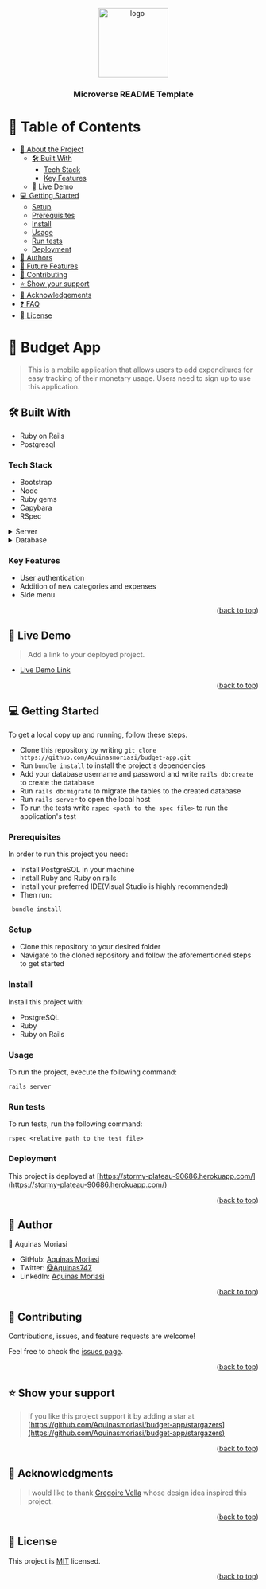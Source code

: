 <a name="readme-top"></a>

<div align="center">

  <img src="murple_logo.png" alt="logo" width="140"  height="auto" />
  <br/>

  <h3><b>Microverse README Template</b></h3>

</div>

<!-- TABLE OF CONTENTS -->

# 📗 Table of Contents

- [📖 About the Project](#about-project)
  - [🛠 Built With](#built-with)
    - [Tech Stack](#tech-stack)
    - [Key Features](#key-features)
  - [🚀 Live Demo](#live-demo)
- [💻 Getting Started](#getting-started)
  - [Setup](#setup)
  - [Prerequisites](#prerequisites)
  - [Install](#install)
  - [Usage](#usage)
  - [Run tests](#run-tests)
  - [Deployment](#triangular_flag_on_post-deployment)
- [👥 Authors](#authors)
- [🔭 Future Features](#future-features)
- [🤝 Contributing](#contributing)
- [⭐️ Show your support](#support)
- [🙏 Acknowledgements](#acknowledgements)
- [❓ FAQ](#faq)
- [📝 License](#license)

<!-- PROJECT DESCRIPTION -->

# 📖 Budget App <a name="about-project"></a>

> This is a mobile application that allows users to add expenditures for easy tracking of their monetary usage. Users need to sign up to use this application.

## 🛠 Built With <a name="built-with"></a>
 - Ruby on Rails
 - Postgresql

### Tech Stack <a name="tech-stack"></a>
- Bootstrap
- Node
- Ruby gems
- Capybara
- RSpec

<details>
  <summary>Server</summary>
  <ul>
    <li><a href="https://heroku.com/">Heroku</a></li>
  </ul>
</details>

<details>
<summary>Database</summary>
  <ul>
    <li><a href="https://www.postgresql.org/">PostgreSQL</a></li>
  </ul>
</details>


### Key Features <a name="key-features"></a>
- User authentication
- Addition of new categories and expenses
- Side menu

<p align="right">(<a href="#readme-top">back to top</a>)</p>

## 🚀 Live Demo <a name="live-demo"></a>

> Add a link to your deployed project.

- [Live Demo Link](https://stormy-plateau-90686.herokuapp.com/)

<p align="right">(<a href="#readme-top">back to top</a>)</p>

<!-- GETTING STARTED -->

## 💻 Getting Started <a name="getting-started"></a>

To get a local copy up and running, follow these steps.
- Clone this repository by writing `git clone https://github.com/Aquinasmoriasi/budget-app.git`
- Run `bundle install` to install the project's dependencies
- Add your database username and password and write `rails db:create` to create the database
- Run  `rails db:migrate` to migrate the tables to the created database
- Run `rails server` to open the local host
- To run the tests write `rspec <path to the spec file>` to run the application's test

### Prerequisites

In order to run this project you need:
- Install PostgreSQL in your machine
- install Ruby and Ruby on rails
- Install your preferred IDE(Visual Studio is highly recommended)
- Then run: 

```
 bundle install

```

### Setup

- Clone this repository to your desired folder
- Navigate to the cloned repository and follow the aforementioned steps to get started

### Install

Install this project with:

- PostgreSQL
- Ruby
- Ruby on Rails

### Usage

To run the project, execute the following command:

```
rails server
```

### Run tests

To run tests, run the following command:

```
rspec <relative path to the test file>
```

### Deployment

This project is deployed at [https://stormy-plateau-90686.herokuapp.com/](https://stormy-plateau-90686.herokuapp.com/)

<p align="right">(<a href="#readme-top">back to top</a>)</p>

<!-- AUTHORS -->

## 👥 Author <a name="authors"></a>

👤 Aquinas Moriasi

- GitHub: [Aquinas Moriasi](https://github.com/Aquinasmoriasi)
- Twitter: [@Aquinas747](https://twitter.com/Aquinas747)
- LinkedIn: [Aquinas Moriasi](https://twitter.com/aquinas-moriasi)

<p align="right">(<a href="#readme-top">back to top</a>)</p>


## 🤝 Contributing <a name="contributing"></a>

Contributions, issues, and feature requests are welcome!

Feel free to check the [issues page](https://github.com/Aquinasmoriasi/budget-app.git/issues).

<p align="right">(<a href="#readme-top">back to top</a>)</p>

<!-- SUPPORT -->

## ⭐️ Show your support <a name="support"></a>

> If you like this project support it by adding a star at [https://github.com/Aquinasmoriasi/budget-app/stargazers](https://github.com/Aquinasmoriasi/budget-app/stargazers)



<p align="right">(<a href="#readme-top">back to top</a>)</p>

<!-- ACKNOWLEDGEMENTS -->

## 🙏 Acknowledgments <a name="acknowledgements"></a>

> I would like to thank [Gregoire Vella](https://www.behance.net/gregoirevella) whose design idea inspired this project.

<p align="right">(<a href="#readme-top">back to top</a>)</p>


<!-- LICENSE -->

## 📝 License <a name="license"></a>

This project is [MIT](./LICENSE) licensed.

<p align="right">(<a href="#readme-top">back to top</a>)</p>
